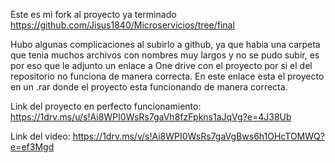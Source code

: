 Este es mi fork al proyecto ya terminado
https://github.com/Jisus1840/Microservicios/tree/final

Hubo algunas complicaciones al subirlo a github, ya que habia una carpeta que tenia muchos archivos con nombres muy largos y no se pudo subir, es por eso que le adjunto un enlace a One drive con el proyecto por
si el del repositorio no funciona de manera correcta. En este enlace esta el proyecto en un .rar donde el proyecto esta funcionando de manera correcta.

Link del proyecto en perfecto funcionamiento: https://1drv.ms/u/s!Ai8WPI0WsRs7gaVh8fzFpkns1aJqVg?e=4J38Ub

Link del video: https://1drv.ms/v/s!Ai8WPI0WsRs7gaVgBws6h1OHcTOMWQ?e=ef3Mgd